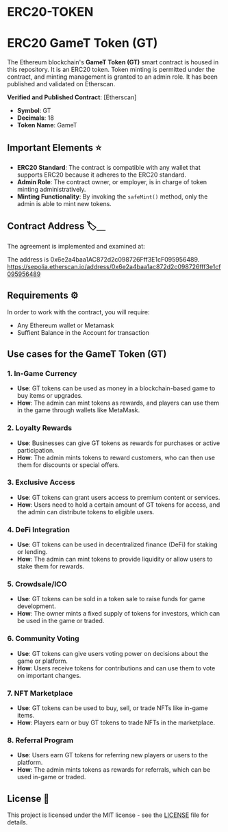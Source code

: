 # ERC20-TOKEN

# ERC20 GameT Token (GT)

The Ethereum blockchain's **GameT Token (GT)** smart contract is housed in this repository. It is an ERC20 token. Token minting is permitted under the contract, and minting management is granted to an admin role. It has been published and validated on Etherscan.

**Verified and Published Contract**: [Etherscan] 
- **Symbol**: GT
- **Decimals**: 18
- **Token Name**: GameT 

## Important Elements ⭐
- **ERC20 Standard**: The contract is compatible with any wallet that supports ERC20 because it adheres to the ERC20 standard.
- **Admin Role**: The contract owner, or employer, is in charge of token minting administratively.
- **Minting Functionality**: By invoking the `safeMint()` method, only the admin is able to mint new tokens.

## Contract Address 🏷⸏

The agreement is implemented and examined at:  

The address is 0x6e2a4baa1AC872d2c098726Fff3E1cF095956489.
https://sepolia.etherscan.io/address/0x6e2a4baa1ac872d2c098726fff3e1cf095956489

## Requirements ⚙️

In order to work with the contract, you will require:

- Any Ethereum wallet or Metamask
- Suffient Balance in the Account for transaction

## Use cases for the **GameT Token (GT)** 

### 1. **In-Game Currency**
- **Use**: GT tokens can be used as money in a blockchain-based game to buy items or upgrades.
- **How**: The admin can mint tokens as rewards, and players can use them in the game through wallets like MetaMask.

### 2. **Loyalty Rewards**
- **Use**: Businesses can give GT tokens as rewards for purchases or active participation.
- **How**: The admin mints tokens to reward customers, who can then use them for discounts or special offers.

### 3. **Exclusive Access**
- **Use**: GT tokens can grant users access to premium content or services.
- **How**: Users need to hold a certain amount of GT tokens for access, and the admin can distribute tokens to eligible users.

### 4. **DeFi Integration**
- **Use**: GT tokens can be used in decentralized finance (DeFi) for staking or lending.
- **How**: The admin can mint tokens to provide liquidity or allow users to stake them for rewards.

### 5. **Crowdsale/ICO**
- **Use**: GT tokens can be sold in a token sale to raise funds for game development.
- **How**: The owner mints a fixed supply of tokens for investors, which can be used in the game or traded.

### 6. **Community Voting**
- **Use**: GT tokens can give users voting power on decisions about the game or platform.
- **How**: Users receive tokens for contributions and can use them to vote on important changes.

### 7. **NFT Marketplace**
- **Use**: GT tokens can be used to buy, sell, or trade NFTs like in-game items.
- **How**: Players earn or buy GT tokens to trade NFTs in the marketplace.

### 8. **Referral Program**
- **Use**: Users earn GT tokens for referring new players or users to the platform.
- **How**: The admin mints tokens as rewards for referrals, which can be used in-game or traded.


## License 📜

This project is licensed under the MIT license - see the [LICENSE](LICENSE) file for details.


